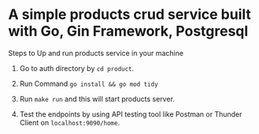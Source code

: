 # A simple products crud service built with Go, Gin Framework, Postgresql


Steps to Up and run products service in your machine

1. Go to auth directory by `cd product`.

2. Run Command `go install && go mod tidy`

3. Run `make run` and this will start products server.

4. Test the endpoints by using API testing tool like Postman or Thunder Client on `localhost:9090/home`.